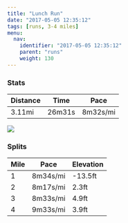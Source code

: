 ```yaml
---
title: "Lunch Run"
date: "2017-05-05 12:35:12"
tags: [runs, 3-4 miles]
menu:
  nav:
    identifier: "2017-05-05 12:35:12"
    parent: "runs"
    weight: 130
---
```


### Stats

| Distance | Time | Pace |
|----------|------|------|
|3.11mi|26m31s|8m32s/mi|

<img src='https://maps.googleapis.com/maps/api/staticmap?maptype=roadmap&path=enc:sujeI`ivLwJyCaDbGcAvh@tBbAgAzCzE|VzJ|TvDtSxDpEzDXxI~OgJmPaDYkFyGuDwKe@aHcMsXcBkMCmE|@QsAy@bAuCVc}@fAP]nJzIzDzBrE&key=AIzaSyAfqMeaZ1CCJFGP5cWud__oZnT_Pybg-1M&size=800x800&markers=color:yellow|label:S|53.47178,-2.24929&markers=color:green|label:F|53.471810000000005,-2.2497799999999986'>

### Splits

| Mile | Pace | Elevation |
|------|------|-----------|
|1|8m34s/mi|-13.5ft|
|2|8m17s/mi|2.3ft|
|3|8m33s/mi|4.9ft|
|4|9m33s/mi|3.9ft|
